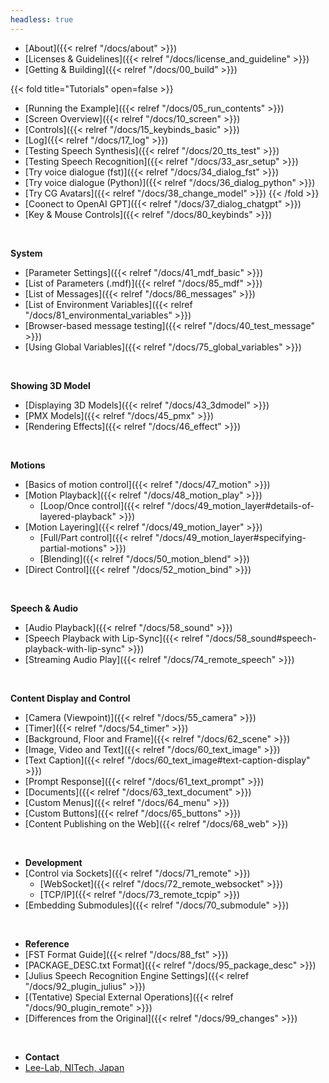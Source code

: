 ```yaml
---
headless: true
---
```

- [About]({{< relref "/docs/about" >}})
- [Licenses & Guidelines]({{< relref "/docs/license_and_guideline" >}})
- [Getting & Building]({{< relref "/docs/00_build" >}})

{{< fold title="Tutorials" open=false >}}
- [Running the Example]({{< relref "/docs/05_run_contents" >}})
- [Screen Overview]({{< relref "/docs/10_screen" >}})
- [Controls]({{< relref "/docs/15_keybinds_basic" >}})
- [Log]({{< relref "/docs/17_log" >}})
- [Testing Speech Synthesis]({{< relref "/docs/20_tts_test" >}})
- [Testing Speech Recognition]({{< relref "/docs/33_asr_setup" >}})
- [Try voice dialogue (fst)]({{< relref "/docs/34_dialog_fst" >}})
- [Try voice dialogue (Python)]({{< relref "/docs/36_dialog_python" >}})
- [Try CG Avatars]({{< relref "/docs/38_change_model" >}})
{{< /fold >}}
- [Coonect to OpenAI GPT]({{< relref "/docs/37_dialog_chatgpt" >}})
- [Key & Mouse Controls]({{< relref "/docs/80_keybinds" >}})

<br />

**System**

- [Parameter Settings]({{< relref "/docs/41_mdf_basic" >}})
- [List of Parameters (.mdf)]({{< relref "/docs/85_mdf" >}})
- [List of Messages]({{< relref "/docs/86_messages" >}})
- [List of Environment Variables]({{< relref "/docs/81_environmental_variables" >}})
- [Browser-based message testing]({{< relref "/docs/40_test_message" >}})
- [Using Global Variables]({{< relref "/docs/75_global_variables" >}})

<br />

**Showing 3D Model**

- [Displaying 3D Models]({{< relref "/docs/43_3dmodel" >}})
- [PMX Models]({{< relref "/docs/45_pmx" >}})
- [Rendering Effects]({{< relref "/docs/46_effect" >}})

<br />

**Motions**

- [Basics of motion control]({{< relref "/docs/47_motion" >}})
- [Motion Playback]({{< relref "/docs/48_motion_play" >}})
  - [Loop/Once control]({{< relref "/docs/49_motion_layer#details-of-layered-playback" >}})
- [Motion Layering]({{< relref "/docs/49_motion_layer" >}})
  - [Full/Part control]({{< relref "/docs/49_motion_layer#specifying-partial-motions" >}})
  - [Blending]({{< relref "/docs/50_motion_blend" >}})
- [Direct Control]({{< relref "/docs/52_motion_bind" >}})

<br />

**Speech & Audio**

- [Audio Playback]({{< relref "/docs/58_sound" >}})
- [Speech Playback with Lip-Sync]({{< relref "/docs/58_sound#speech-playback-with-lip-sync" >}})
- [Streaming Audio Play]({{< relref "/docs/74_remote_speech" >}})

<br />

**Content Display and Control**

- [Camera (Viewpoint)]({{< relref "/docs/55_camera" >}})
- [Timer]({{< relref "/docs/54_timer" >}})
- [Background, Floor and Frame]({{< relref "/docs/62_scene" >}})
- [Image, Video and Text]({{< relref "/docs/60_text_image" >}})
- [Text Caption]({{< relref "/docs/60_text_image#text-caption-display" >}})
- [Prompt Response]({{< relref "/docs/61_text_prompt" >}})
- [Documents]({{< relref "/docs/63_text_document" >}})
- [Custom Menus]({{< relref "/docs/64_menu" >}})
- [Custom Buttons]({{< relref "/docs/65_buttons" >}})
- [Content Publishing on the Web]({{< relref "/docs/68_web" >}})
<br />

- **Development**
- [Control via Sockets]({{< relref "/docs/71_remote" >}})
  - [WebSocket]({{< relref "/docs/72_remote_websocket" >}})
  - [TCP/IP]({{< relref "/docs/73_remote_tcpip" >}})
- [Embedding Submodules]({{< relref "/docs/70_submodule" >}})
<br />

- **Reference**
- [FST Format Guide]({{< relref "/docs/88_fst" >}})
- [PACKAGE_DESC.txt Format]({{< relref "/docs/95_package_desc" >}})
- [Julius Speech Recognition Engine Settings]({{< relref "/docs/92_plugin_julius" >}})
- [(Tentative) Special External Operations]({{< relref "/docs/90_plugin_remote" >}})
- [Differences from the Original]({{< relref "/docs/99_changes" >}})
<br />

- **Contact**
- [Lee-Lab, NITech, Japan](https://www.slp.nitech.ac.jp/en/)
